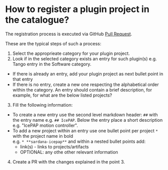 # How to register a plugin project in the catalogue?

The registration process is executed via GitHub [Pull Request](https://help.github.com/articles/creating-a-pull-request/).

These are the typical steps of such a process:

1. Select the approprieate category for your plugin project.
2. Look if in the selected category exists an entry for such plugin(s) e.g. Tango entry in the Software category.
  * If there is already an entry, add your plugin project as next bullet point in that entry
  * If there is no entry, create a new one respecting the alphabetical order within the category. An entry should contain a brief
     description, for example, for what are the below listed projects?
3. Fill the following information:
  * To create a new entry use the second level markdown header: `##` with the entry name e.g. `## IcePAP`.
    Below the entry place a short description e.g. "IcePAP motion controller".
  * To add a new project within an entry use one bullet point per project `*` with the project name in bold<br/>
    e.g. `* **sardana-icepap**` and within a nested bullet points add:
    * link(s) - links to projects/artifacts
    * OPTIONAL: any othe other relevant information
4. Create a PR with the changes explained in the point 3.
